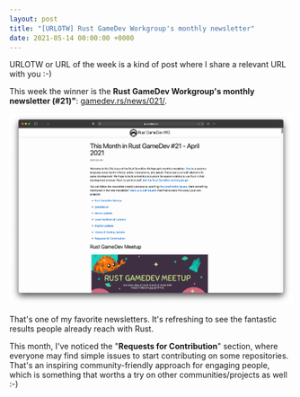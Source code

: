 ```yaml
---
layout: post
title: "[URLOTW] Rust GameDev Workgroup's monthly newsletter"
date: 2021-05-14 00:00:00 +0000
---
```


<span class="bg-highlight">URLOTW</span> or URL of the week is a kind of post where I share a relevant URL with you :-)

This week the winner is the **Rust GameDev Workgroup's monthly newsletter (#21)"**:
[gamedev.rs/news/021/](https://gamedev.rs/news/021/).

[![Rust GameDev  newsletter (#21) website screenshot](/assets/rust-gamedev-workgroups-monthly-newsletter-21.png "Rust GameDev  newsletter (#21) website screenshot")](/assets/rust-gamedev-workgroups-monthly-newsletter-21.png)

That's one of my favorite newsletters. It's refreshing to see the fantastic results people already reach with Rust.

This month, I've noticed the "**Requests for Contribution**" section, where everyone may find simple issues to start contributing on some repositories. That's an inspiring community-friendly approach for engaging people, which is something that worths a try on other communities/projects as well :-)
